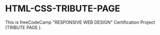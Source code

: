 # HTML-CSS-TRIBUTE-PAGE
 This is freeCodeCamp "RESPONSIVE WEB DESIGN" Certification Project (TRIBUTE PAGE ).
